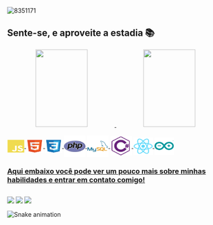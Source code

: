 ![8351171](https://user-images.githubusercontent.com/112671040/213014116-c1859ec0-1475-492e-be60-cca6b5dcadc1.gif)

## Sente-se, e aproveite a estadia 📚

 <div align="center">
   <a href="https://github.com/Enrico-Meira">
   <img width="49%" height="180em" src="https://github-readme-stats.vercel.app/api?username=Enrico-Meira&show_icons=true&theme=github_dark&include_all_commits=true&count_private=true"/>
   <img width="49%" height="180em" src="https://github-readme-stats.vercel.app/api/top-langs/?username=Enrico-Meira&layout=compact&langs_count=6&theme=github_dark"/>
</div>
 
<div style="display: inline_block"><br>
  <img align="center" alt="Js" height="30" width="40" src="https://raw.githubusercontent.com/devicons/devicon/master/icons/javascript/javascript-plain.svg">
  <img align="center" alt="HTML" height="30" width="40" src="https://raw.githubusercontent.com/devicons/devicon/master/icons/html5/html5-original.svg">
  <img align="center" alt="CSS" height="30" width="40" src="https://raw.githubusercontent.com/devicons/devicon/master/icons/css3/css3-original.svg">
  <img align="center" alt="PHP" height="50" width="50" src="https://raw.githubusercontent.com/devicons/devicon/master/icons/php/php-original.svg">
  <img align="center" alt="MySQL" height="50" width="50" src="https://raw.githubusercontent.com/devicons/devicon/master/icons/mysql/mysql-original-wordmark.svg">
  <img align="center" alt="C#" height="45" width="50" src="https://raw.githubusercontent.com/devicons/devicon/master/icons/csharp/csharp-line.svg">
  <img align="center" alt="React" height="40" width="45" src="https://raw.githubusercontent.com/devicons/devicon/master/icons/react/react-original.svg">
  <img align="center" alt="Arduino" height="40" width="45" src="https://raw.githubusercontent.com/devicons/devicon/master/icons/arduino/arduino-original.svg">
</div>
 
### Aqui embaixo você pode ver um pouco mais sobre minhas habilidades e entrar em contato comigo!
 
<div> 
 <h2 dir="auto"></h2>
 <a href="http://bit.ly/3waiXWd" target="_blank"><img src="https://img.shields.io/badge/Whatsapp-1BD741?style=for-the-badge&logo=whatsapp&logoColor=white" target="_blank"></a> 
  <a href = "mailto:enrico.depaulameira@gmail.com"><img src="https://img.shields.io/badge/-Gmail-%23333?style=for-the-badge&logo=gmail&logoColor=white" target="_blank"></a>
  <a href="https://www.linkedin.com/in/enrico-meira-de-paula/" target="_blank"><img src="https://img.shields.io/badge/-LinkedIn-%230077B5?style=for-the-badge&logo=linkedin&logoColor=white" target="_blank"></a> 
 
  ![Snake animation](https://github.com/Enrico-Meira/Enrico-Meira/blob/output/github-contribution-grid-snake.svg)

</div>
